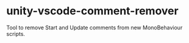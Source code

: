 # unity-vscode-comment-remover
Tool to remove Start and Update comments from new MonoBehaviour scripts.
